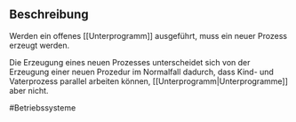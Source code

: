 ## Beschreibung
Werden ein offenes [[Unterprogramm]] ausgeführt, muss ein neuer Prozess erzeugt werden.

Die Erzeugung eines neuen Prozesses unterscheidet sich von der Erzeugung einer neuen Prozedur im Normalfall dadurch, dass Kind- und Vaterprozess parallel arbeiten können, [[Unterprogramm|Unterprogramme]] aber nicht.

#Betriebssysteme 